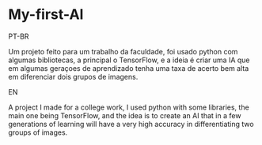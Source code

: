 # My-first-AI

PT-BR

Um projeto feito para um trabalho da faculdade, foi usado python com algumas bibliotecas, a principal o TensorFlow, e a ideia é criar uma IA que em algumas geraçoes de aprendizado
tenha uma taxa de acerto bem alta em diferenciar dois grupos de imagens.

EN

A project I made for a college work, I used python with some libraries, the main one being TensorFlow, and the idea is to create an AI that in a few generations of learning
will have a very high accuracy in differentiating two groups of images.
